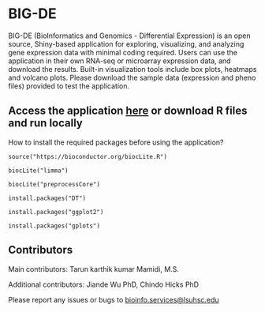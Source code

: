 # BIG-DE
BIG-DE (BioInformatics and Genomics - Differential Expression) is an open source, Shiny-based application for exploring, visualizing, and analyzing gene expression data with minimal coding required. Users can use the application in their own RNA-seq or microarray expression data, and download the results. Built-in visualization tools include box plots, heatmaps and volcano plots. Please download the sample data (expression and pheno files) provided to test the application.

## Access the application [here](http://big.bio.lsuhsc.edu:3838/) or download R files and run locally


How to install the required packages before using the application?

```
source("https://bioconductor.org/biocLite.R")

biocLite("limma")

biocLite("preprocessCore")

install.packages("DT")

install.packages("ggplot2")

install.packages("gplots")
```

## Contributors
Main contributors: Tarun karthik kumar Mamidi, M.S.

Additional contributors: Jiande Wu PhD, Chindo Hicks PhD


Please report any issues or bugs to bioinfo.services@lsuhsc.edu

